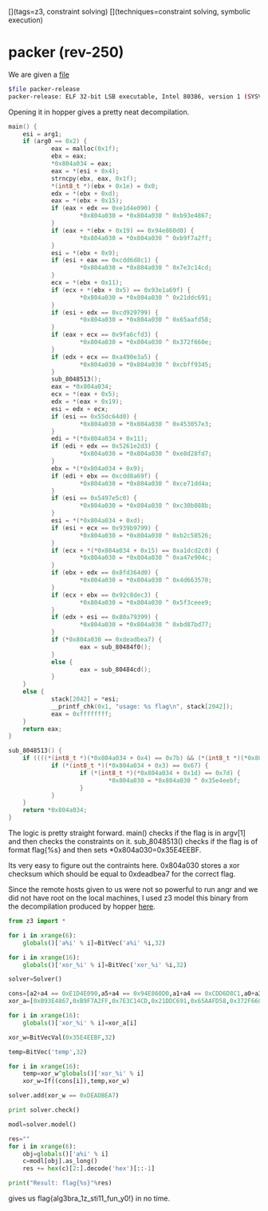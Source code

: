 [](ctf=csaw-finals-2016)
[](type=reverse)
[](tags=z3, constraint solving)
[](tools=z3)
[](techniques=constraint solving, symbolic execution)

# packer (rev-250)

We are given a [file](../packer-release)

```bash
$file packer-release
packer-release: ELF 32-bit LSB executable, Intel 80386, version 1 (SYSV), dynamically linked, interpreter /lib/ld-linux.so.2, for GNU/Linux 2.6.24, BuildID[sha1]=30e7a8e386f33bb6bdf8a7701d7169584f9db7a9, stripped
```
Opening it in hopper gives a pretty neat decompilation.

```c
main() {
    esi = arg1;
    if (arg0 == 0x2) {
            eax = malloc(0x1f);
            ebx = eax;
            *0x804a034 = eax;
            eax = *(esi + 0x4);
            strncpy(ebx, eax, 0x1f);
            *(int8_t *)(ebx + 0x1e) = 0x0;
            edx = *(ebx + 0xd);
            eax = *(ebx + 0x15);
            if (eax + edx == 0xe1d4e090) {
                    *0x804a030 = *0x804a030 ^ 0xb93e4867;
            }
            if (eax + *(ebx + 0x19) == 0x94e860d0) {
                    *0x804a030 = *0x804a030 ^ 0xb9f7a2ff;
            }
            esi = *(ebx + 0x9);
            if (esi + eax == 0xcdd6d8c1) {
                    *0x804a030 = *0x804a030 ^ 0x7e3c14cd;
            }
            ecx = *(ebx + 0x11);
            if (ecx + *(ebx + 0x5) == 0x93e1a69f) {
                    *0x804a030 = *0x804a030 ^ 0x21ddc691;
            }
            if (esi + edx == 0xcd929799) {
                    *0x804a030 = *0x804a030 ^ 0x65aafd58;
            }
            if (eax + ecx == 0x9fa6cfd3) {
                    *0x804a030 = *0x804a030 ^ 0x372f660e;
            }
            if (edx + ecx == 0xa490e3a5) {
                    *0x804a030 = *0x804a030 ^ 0xcbff9345;
            }
            sub_8048513();
            eax = *0x804a034;
            ecx = *(eax + 0x5);
            edx = *(eax + 0x19);
            esi = edx + ecx;
            if (esi == 0x55dc64d0) {
                    *0x804a030 = *0x804a030 ^ 0x453057e3;
            }
            edi = *(*0x804a034 + 0x11);
            if (edi + edx == 0x5261e2d3) {
                    *0x804a030 = *0x804a030 ^ 0xe8d28fd7;
            }
            ebx = *(*0x804a034 + 0x9);
            if (edi + ebx == 0xcdd8a69f) {
                    *0x804a030 = *0x804a030 ^ 0xce71dd4a;
            }
            if (esi == 0x5497e5c0) {
                    *0x804a030 = *0x804a030 ^ 0xc30b088b;
            }
            esi = *(*0x804a034 + 0xd);
            if (esi + ecx == 0x939b9799) {
                    *0x804a030 = *0x804a030 ^ 0xb2c58526;
            }
            if (ecx + *(*0x804a034 + 0x15) == 0xa1dcd2c0) {
                    *0x804a030 = *0x804a030 ^ 0xa47e904c;
            }
            if (ebx + edx == 0x8fd364d0) {
                    *0x804a030 = *0x804a030 ^ 0x4d663570;
            }
            if (ecx + ebx == 0x92c8dec3) {
                    *0x804a030 = *0x804a030 ^ 0x5f3ceee9;
            }
            if (edx + esi == 0x80a79399) {
                    *0x804a030 = *0x804a030 ^ 0xbd87bd77;
            }
            if (*0x804a030 == 0xdeadbea7) {
                    eax = sub_80484f0();
            }
            else {
                    eax = sub_80484cd();
            }
    }
    else {
            stack[2042] = *esi;
            __printf_chk(0x1, "usage: %s flag\n", stack[2042]);
            eax = 0xffffffff;
    }
    return eax;
}

sub_8048513() {
    if ((((*(int8_t *)(*0x804a034 + 0x4) == 0x7b) && (*(int8_t *)(*0x804a034 + 0x2) == 0x61)) && (*(int8_t *)(*0x804a034 + 0x1) == 0x6c)) && (*(int8_t *)*0x804a034 == 0x66)) {
            if (*(int8_t *)(*0x804a034 + 0x3) == 0x67) {
                    if (*(int8_t *)(*0x804a034 + 0x1d) == 0x7d) {
                            *0x804a030 = *0x804a030 ^ 0x35e4eebf;
                    }
            }
    }
    return *0x804a034;
}
```

The logic is pretty straight forward. main() checks if the flag is in argv[1] and then checks the constraints on it. sub_8048513() checks if the flag is of format flag{%s} and then sets *0x804a030=0x35E4EEBF.

Its very easy to figure out the contraints here. 0x804a030 stores a xor checksum which should be equal to 0xdeadbea7 for the correct flag.

Since the remote hosts given to us were not so powerful to run angr and we did not have root on the local machines, I used z3 model this binary from the decompilation produced by hopper [here](rev250.py).

```python
from z3 import *

for i in xrange(6):
	globals()['a%i' % i]=BitVec('a%i' %i,32)

for i in xrange(16):
	globals()['xor_%i' % i]=BitVec('xor_%i' %i,32)

solver=Solver()

cons=[a2+a4 == 0xE1D4E090,a5+a4 == 0x94E860D0,a1+a4 == 0xCDD6D8C1,a0+a3 == 0x93E1A69F,a1+a2 == 0xCD929799,a3+a4 == 0x9FA6CFD3,a2+a3 == 0xA490E3A5,a0+a5 == 1440507088,a5+a3 == 1382146771,a1+a3 == 0xCDD8A69F,a0+a5 == 1419240896,a0+a2 == 0x939B9799,a4+a0 == 0xA1DCD2C0,a1+a5 == 0x8FD364D0,a1+a0 == 0x92C8DEC3,a2+a5 == 0x80A79399]
xor_a=[0xB93E4867,0xB9F7A2FF,0x7E3C14CD,0x21DDC691,0x65AAFD58,0x372F660E,0xCBFF9345,0x453057E3,0xE8D28FD7,0xCE71DD4A,0xC30B088B,0xB2C58526,0xA47E904C,0x4D663570,0x5F3CEEE9,0xBD87BD77]

for i in xrange(16):
	globals()['xor_%i' % i]=xor_a[i]

xor_w=BitVecVal(0x35E4EEBF,32)

temp=BitVec('temp',32)

for i in xrange(16):
	temp=xor_w^globals()['xor_%i' % i]
	xor_w=If((cons[i]),temp,xor_w)

solver.add(xor_w == 0xDEADBEA7)

print solver.check()

modl=solver.model()

res=""
for i in xrange(6):
    obj=globals()['a%i' % i]
    c=modl[obj].as_long()
    res += hex(c)[2:].decode('hex')[::-1]

print("Result: flag{%s}"%res)
```

gives us flag{alg3bra_1z_sti11_fun_y0!} in no time.
